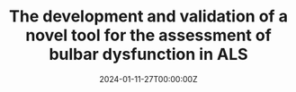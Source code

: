 ---
title: The development and validation of a novel tool for the assessment of bulbar dysfunction in ALS
summary: This project will address the need for improved clinical assessments of bulbar dysfunction by creating and validating an assessment tool, the ALS-BDI. The ALS-IBD translates prior research knowledge and multidisciplinary expert consensus into a clinically-meaningful tool for speech-language pathologists to use.
tags:
  - ALS-BDI
date: '2024-01-11-27T00:00:00Z'

# Optional external URL for project (replaces project detail page).
external_link: ''

image:
  caption: Photo by rawpixel on Unsplash
  focal_point: Smart

links:
  - icon: ''
    icon_pack: ''
    name: ''
    url: ''
url_code: ''
url_pdf: ''
url_slides: ''
url_video: ''

# Slides (optional).
#   Associate this project with Markdown slides.
#   Simply enter your slide deck's filename without extension.
#   E.g. `slides = "example-slides"` references `content/slides/example-slides.md`.
#   Otherwise, set `slides = ""`.
slides: ''
---